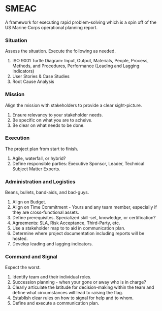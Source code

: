 # SMEAC
A framework for executing rapid problem-solving which is a spin off of the US Marine Corps operational planning report.

### Situation
Assess the situation.  Execute the following as needed.
1. ISO 9001 Turtle Diagram: Input, Output, Materials, People, Process, Methods, and Procedures, Performance (Leading and Lagging Indicators)
2. User Stories & Case Studies
3. Root Cause Analysis

### Mission
Align the mission with stakeholders to provide a clear sight-picture.
1. Ensure relevancy to your stakeholder needs.
2. Be specific on what you are to acheive.
3. Be clear on what needs to be done.

### Execution
The project plan from start to finish.
1. Agile, waterfall, or hybrid?
2. Define responsible parties: Executive Sponsor, Leader, Technical Subject Matter Experts.

### Administration and Logistics
Beans, bullets, band-aids, and bad-guys.
1. Align on Budget.
2. Align on Time Commitment - Yours and any team member, especially if they are cross-functional assets.
3. Define prerequisites.  Specialized skill-set, knowledge, or certification?
4. Agreements: SLA, Risk Acceptance, Third-Party, etc.
5. Use a stakeholder map to to aid in communication plan.
6. Determine where project documentation including reports will be hosted.
7. Develop leading and lagging indicators.

### Command and Signal
Expect the worst.
1. Identify team and their individual roles.
2. Succession planning - when your gone or away who is in charge?
3. Clearly articulate the latitude for decision-making within the team and define what circumstances will lead to raising the flag.
4. Establish clear rules on how to signal for help and to whom.
5. Define and execute a communication plan.
